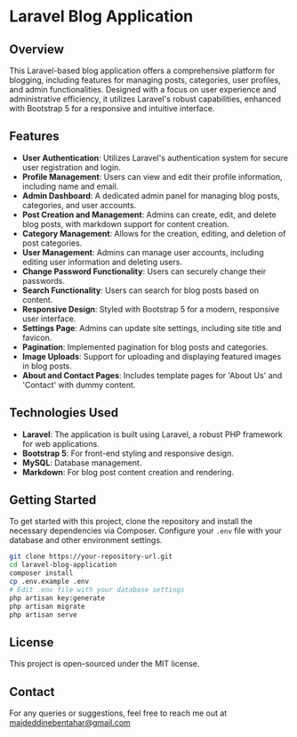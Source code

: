 # Laravel Blog Application

## Overview
This Laravel-based blog application offers a comprehensive platform for blogging, including features for managing posts, categories, user profiles, and admin functionalities. Designed with a focus on user experience and administrative efficiency, it utilizes Laravel's robust capabilities, enhanced with Bootstrap 5 for a responsive and intuitive interface.

## Features

- **User Authentication**: Utilizes Laravel's authentication system for secure user registration and login.
- **Profile Management**: Users can view and edit their profile information, including name and email.
- **Admin Dashboard**: A dedicated admin panel for managing blog posts, categories, and user accounts.
- **Post Creation and Management**: Admins can create, edit, and delete blog posts, with markdown support for content creation.
- **Category Management**: Allows for the creation, editing, and deletion of post categories.
- **User Management**: Admins can manage user accounts, including editing user information and deleting users.
- **Change Password Functionality**: Users can securely change their passwords.
- **Search Functionality**: Users can search for blog posts based on content.
- **Responsive Design**: Styled with Bootstrap 5 for a modern, responsive user interface.
- **Settings Page**: Admins can update site settings, including site title and favicon.
- **Pagination**: Implemented pagination for blog posts and categories.
- **Image Uploads**: Support for uploading and displaying featured images in blog posts.
- **About and Contact Pages**: Includes template pages for 'About Us' and 'Contact' with dummy content.

## Technologies Used

- **Laravel**: The application is built using Laravel, a robust PHP framework for web applications.
- **Bootstrap 5**: For front-end styling and responsive design.
- **MySQL**: Database management.
- **Markdown**: For blog post content creation and rendering.

## Getting Started

To get started with this project, clone the repository and install the necessary dependencies via Composer. Configure your `.env` file with your database and other environment settings.

```bash
git clone https://your-repository-url.git
cd laravel-blog-application
composer install
cp .env.example .env
# Edit .env file with your database settings
php artisan key:generate
php artisan migrate
php artisan serve
```

## License

This project is open-sourced under the MIT license.

## Contact

For any queries or suggestions, feel free to reach me  out at majdeddinebentahar@gmail.com